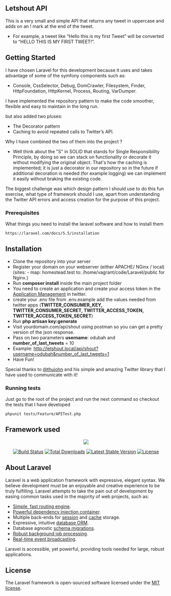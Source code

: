 ## Letshout API

This is a very small and simple API that returns any tweet in uppercase and adds on an ! mark at the end of the tweet. 
 - For example, a tweet like “Hello this is my first Tweet” will be converted to “HELLO THIS IS MY FIRST TWEET!”.
 
## Getting Started

I have chosen Laravel for this development because it uses and takes advantage of some of the symfony components such as:

- Console, CssSelector, Debug, DomCrawler, Filesystem, Finder, HttpFoundation, HttpKernel, Process, Routing, VarDumper.

I have implemented the repository pattern to make the code smoother, flexible and easy to maintain in the long run.

but also added two pluses:

- The Decorator pattern
- Caching to avoid repeated calls to Twitter’s API. 

Why I have combined the two of them into the project ?
 - Well think about the "S" in SOLID that stands for Single Responsibility Principle,
by doing so we can stack on functionality or decorate it without modifying the original object. That's how the caching is implemented; it is just a
decorator in our repository so in the future if additional decoration is needed (for example logging) we can implement it easily without braking the existing code.

The biggest challenge was which design pattern I should use to do this fun exercise, what type of framework should I use, apart from understanding the Twitter API errors
and access creation for the purpose of this project.

### Prerequisites

What things you need to install the laravel software and how to install them

```
https://laravel.com/docs/5.5/installation
```

## Installation

 * Clone the repository into your server
 * Register your domain on your webserver (either APACHE/ NGinx / local) (sites:
                                               - map: homestead.test
                                                 to: /home/vagrant/code/Laravel/public for Nginx.)
 * Run **composer install** inside the main project folder                                              
 * You need to create an application and create your access token in the [Application Management](https://apps.twitter.com/) in twitter. 
 * create your .env file from .env.example add the values needed from twitter apps (**TWITTER_CONSUMER_KEY, TWITTER_CONSUMER_SECRET, TWITTER_ACCESS_TOKEN, TWITTER_ACCESS_TOKEN_SECRET**)
 * Run **php artisan key:generate**
 * Visit yourdomain.com/api/shout using postman so you can get a pretty version of the json response.
 * Pass on two parameters **username**: odubah and **number_of_last_tweets** = 10
 * Example: http://letshout.local/api/shout?username=odubah&number_of_last_tweets=1
 * Have Fun! 
 
 Special thanks to <a href="https://github.com/thujohn/twitter">@thujohn</a> and his simple and amazing Twitter library that I have used to communicate with it!

### Running tests

Just go to the root of the project and run the next command so checkout the tests that I have developed
```
phpunit tests/Feature/APITest.php
```

## Framework used
 
<p align="center"><img src="https://laravel.com/assets/img/components/logo-laravel.svg"></p>

<p align="center">
<a href="https://travis-ci.org/laravel/framework"><img src="https://travis-ci.org/laravel/framework.svg" alt="Build Status"></a>
<a href="https://packagist.org/packages/laravel/framework"><img src="https://poser.pugx.org/laravel/framework/d/total.svg" alt="Total Downloads"></a>
<a href="https://packagist.org/packages/laravel/framework"><img src="https://poser.pugx.org/laravel/framework/v/stable.svg" alt="Latest Stable Version"></a>
<a href="https://packagist.org/packages/laravel/framework"><img src="https://poser.pugx.org/laravel/framework/license.svg" alt="License"></a>
</p>


## About Laravel

Laravel is a web application framework with expressive, elegant syntax. We believe development must be an enjoyable and creative experience to be truly fulfilling. Laravel attempts to take the pain out of development by easing common tasks used in the majority of web projects, such as:

- [Simple, fast routing engine](https://laravel.com/docs/routing).
- [Powerful dependency injection container](https://laravel.com/docs/container).
- Multiple back-ends for [session](https://laravel.com/docs/session) and [cache](https://laravel.com/docs/cache) storage.
- Expressive, intuitive [database ORM](https://laravel.com/docs/eloquent).
- Database agnostic [schema migrations](https://laravel.com/docs/migrations).
- [Robust background job processing](https://laravel.com/docs/queues).
- [Real-time event broadcasting](https://laravel.com/docs/broadcasting).

Laravel is accessible, yet powerful, providing tools needed for large, robust applications.

## License

The Laravel framework is open-sourced software licensed under the [MIT license](http://opensource.org/licenses/MIT).
